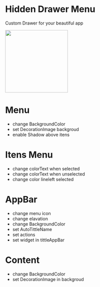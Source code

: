 # Hidden Drawer Menu

Custom Drawer for your beautiful app

<p align="start">
  <img src="https://github.com/RafaelBarbosatec/hidden_drawer_menu/blob/master/imgs/app.gif" width="200"/>
</p>

# Menu
* change BackgroundColor
* set DecorationImage backgroud
* enable Shadow above itens

# Itens Menu
* change colorText when selected
* change colorText when unselected
* change color lineleft selected



# AppBar
* change menu icon
* change elavation
* change BackgroundColor
* set AutoTittleName
* set actions
* set widget in tittleAppBar

# Content
* change BackgroundColor
* set DecorationImage in backgroud
